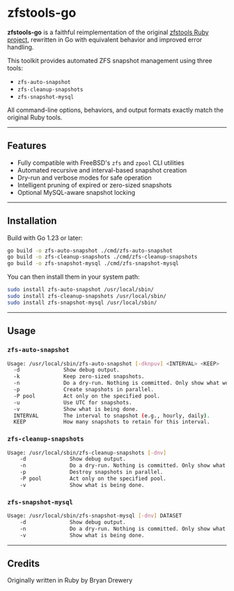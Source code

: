 # zfstools-go

**zfstools-go** is a faithful reimplementation of the original [zfstools Ruby project](https://github.com/bdrewery/zfstools), rewritten in Go with equivalent behavior and improved error handling.

This toolkit provides automated ZFS snapshot management using three tools:

- `zfs-auto-snapshot`
- `zfs-cleanup-snapshots`
- `zfs-snapshot-mysql`

All command-line options, behaviors, and output formats exactly match the original Ruby tools.

---

## Features

- Fully compatible with FreeBSD's `zfs` and `zpool` CLI utilities
- Automated recursive and interval-based snapshot creation
- Dry-run and verbose modes for safe operation
- Intelligent pruning of expired or zero-sized snapshots
- Optional MySQL-aware snapshot locking

---

## Installation

Build with Go 1.23 or later:

```sh
go build -o zfs-auto-snapshot ./cmd/zfs-auto-snapshot
go build -o zfs-cleanup-snapshots ./cmd/zfs-cleanup-snapshots
go build -o zfs-snapshot-mysql ./cmd/zfs-snapshot-mysql
```

You can then install them in your system path:

```sh
sudo install zfs-auto-snapshot /usr/local/sbin/
sudo install zfs-cleanup-snapshots /usr/local/sbin/
sudo install zfs-snapshot-mysql /usr/local/sbin/
```

---

## Usage

### `zfs-auto-snapshot`

```sh
Usage: /usr/local/sbin/zfs-auto-snapshot [-dknpuv] <INTERVAL> <KEEP>
  -d              Show debug output.
  -k              Keep zero-sized snapshots.
  -n              Do a dry-run. Nothing is committed. Only show what would be done.
  -p              Create snapshots in parallel.
  -P pool         Act only on the specified pool.
  -u              Use UTC for snapshots.
  -v              Show what is being done.
  INTERVAL        The interval to snapshot (e.g., hourly, daily).
  KEEP            How many snapshots to retain for this interval.
```

### `zfs-cleanup-snapshots`

```sh
Usage: /usr/local/sbin/zfs-cleanup-snapshots [-dnv]
    -d              Show debug output.
    -n              Do a dry-run. Nothing is committed. Only show what would be done.
    -p              Destroy snapshots in parallel.
    -P pool         Act only on the specified pool.
    -v              Show what is being done.
```

### `zfs-snapshot-mysql`

```sh
Usage: /usr/local/sbin/zfs-snapshot-mysql [-dnv] DATASET
    -d              Show debug output.
    -n              Do a dry-run. Nothing is committed. Only show what would be done.
    -v              Show what is being done.
```

---

## Credits

Originally written in Ruby by Bryan Drewery  
